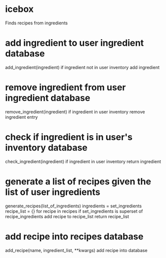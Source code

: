# icebox
Finds recipes from ingredients


# add ingredient to user ingredient database
add_ingredient(ingredient)
  if ingredient not in user inventory
    add ingredient
 
# remove ingredient from user ingredient database
remove_ingredient(ingredient)
  if ingredient in user inventory
    remove ingredient entry

# check if ingredient is in user's inventory database
check_ingredient(ingredient)
  if ingredient in user inventory
    return ingredient
   
# generate a list of recipes given the list of user ingredients
generate_recipes(list_of_ingredients) 
  ingredients = set_ingredients
  recipe_list = {}
  for recipe in recipes
    if set_ingredients is superset of recipe_ingredients
     add recipe to recipe_list
  return recipe_list
  
# add recipe into recipes database
add_recipe(name, ingredient_list, **kwargs)
  add recipe into database
      
